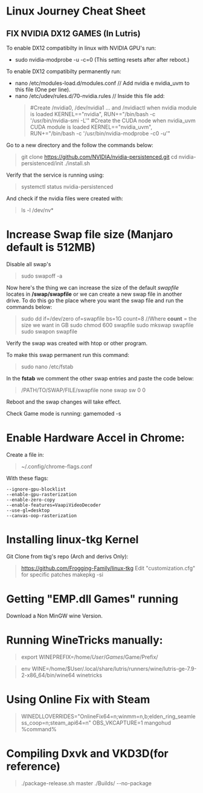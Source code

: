 # Linux Journey Cheat Sheet
## FIX NVIDIA DX12 GAMES (In Lutris)
To enable DX12 compatibilty in linux with NVIDIA GPU's run:
- sudo nvidia-modprobe -u -c=0 (This setting resets after after reboot.)

To enable DX12 compatibilty permanently run:
- nano /etc/modules-load.d/modules.conf // Add nvidia e nvidia_uvm to this file (One per line).
- nano /etc/udev/rules.d/70-nvidia.rules // Inside this file add: 
	> #Create /nvidia0, /dev/nvidia1 … and /nvidiactl when nvidia module is loaded
	> KERNEL=="nvidia", RUN+="/bin/bash -c '/usr/bin/nvidia-smi -L'"
	> #Create the CUDA node when nvidia_uvm CUDA module is loaded
	> KERNEL=="nvidia_uvm", RUN+="/bin/bash -c '/usr/bin/nvidia-modprobe -c0 -u'"

Go to a new directory and the follow the commands below:
>git clone https://github.com/NVIDIA/nvidia-persistenced.git
cd nvidia-persistenced/init
./install.sh

Verify that the service is running using:
>systemctl status nvidia-persistenced

And check if the nvidia files were created with:
>ls -l /dev/nv*

# Increase Swap file size (Manjaro default is 512MB)
Disable all swap's
> sudo swapoff -a

Now here's the thing we can increase the size of the default *swapfile* locates in **/swap/swapfile** or we can create a new swap file in another drive.
To do this go the place where you want the swap file and run the commands below:
>sudo dd if=/dev/zero of=swapfile bs=1G count=8 //Where **count** = the size we want in GB 
sudo chmod 600 swapfile
sudo mkswap swapfile
sudo swapon swapfile

Verify the swap was created with htop or other program.

To make this swap permanent run this command:
> sudo nano /etc/fstab

In the **fstab** we comment the other swap entries and paste the code below:
>/PATH/TO/SWAP/FILE/swapfile none swap sw 0 0

Reboot and the swap changes will take effect.

Check Game mode is running:
gamemoded -s


# Enable Hardware Accel in Chrome:
Create a file in:
> ~/.config/chrome-flags.conf

With these flags:

	--ignore-gpu-blocklist
	--enable-gpu-rasterization
	--enable-zero-copy
	--enable-features=VaapiVideoDecoder
	--use-gl=desktop
	--canvas-oop-rasterization

# Installing linux-tkg Kernel
Git Clone from tkg's repo (Arch and derivs Only):
> https://github.com/Frogging-Family/linux-tkg
> Edit "customization.cfg" for specific patches
> makepkg -si

# Getting "EMP.dll Games" running
Download a Non MinGW wine Version.

# Running WineTricks manually:
> export WINEPREFIX=/home/$User/Games/$Game/Prefix/

> env WINE=/home/$User/.local/share/lutris/runners/wine/lutris-ge-7.9-2-x86_64/bin/wine64 winetricks

# Using Online Fix with Steam
> WINEDLLOVERRIDES="OnlineFix64=n;winmm=n,b;elden_ring_seamless_coop=n;steam_api64=n" OBS_VKCAPTURE=1 mangohud %command%

# Compiling Dxvk and VKD3D(for reference)
> ./package-release.sh master ./Builds/ --no-package
